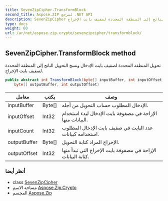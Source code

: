 ```yaml
---
title: SevenZipCipher.TransformBlock
second_title: Aspose.ZIP لمرجع .NET API
description: SevenZipCipher طريقة. تحويل المنطقة المحددة لصفيف بايت الإدخال ونسخ التحويل الناتج إلى المنطقة المحددة لصفيف بايت الإخراج.
type: docs
weight: 60
url: /ar/net/aspose.zip.crypto/sevenzipcipher/transformblock/
---
```

## SevenZipCipher.TransformBlock method

تحويل المنطقة المحددة لصفيف بايت الإدخال ونسخ التحويل الناتج إلى المنطقة المحددة لصفيف بايت الإخراج.

```csharp
public abstract int TransformBlock(byte[] inputBuffer, int inputOffset, int inputCount, 
    byte[] outputBuffer, int outputOffset)
```

| معامل | يكتب | وصف |
| --- | --- | --- |
| inputBuffer | Byte[] | الإدخال المطلوب حساب التحويل من أجله. |
| inputOffset | Int32 | الإزاحة في مصفوفة بايت الإدخال لبدء استخدام البيانات منها. |
| inputCount | Int32 | عدد البايت في صفيف بايت الإدخال المطلوب استخدامه كبيانات. |
| outputBuffer | Byte[] | الإخراج المراد كتابة التحويل. |
| outputOffset | Int32 | الإزاحة في مصفوفة بايت الإخراج التي تبدأ منها كتابة البيانات. |

### أنظر أيضا

* class [SevenZipCipher](../)
* مساحة الاسم [Aspose.Zip.Crypto](../../sevenzipcipher/)
* المجسم [Aspose.Zip](../../../)


